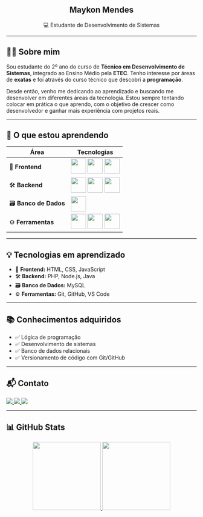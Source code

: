 <h2 align="center">Maykon Mendes</h2>

<p align="center">
  💻 Estudante de Desenvolvimento de Sistemas 
</p>

---

## 👨‍🎓 Sobre mim

Sou estudante do 2º ano do curso de **Técnico em Desenvolvimento de Sistemas**, integrado ao Ensino Médio pela **ETEC**. Tenho interesse por áreas de **exatas** e foi através do curso técnico que descobri a **programação**.

Desde então, venho me dedicando ao aprendizado e buscando me desenvolver em diferentes áreas da tecnologia. Estou sempre tentando colocar em prática o que aprendo, com o objetivo de crescer como desenvolvedor e ganhar mais experiência com projetos reais.

---

## 🧠 O que estou aprendendo

| Área                         | Tecnologias |
|-----------------------------|-------------|
| 🎨 **Frontend**              | <img src="https://cdn.jsdelivr.net/gh/devicons/devicon@latest/icons/html5/html5-original-wordmark.svg" width="40"/> <img src="https://cdn.jsdelivr.net/gh/devicons/devicon@latest/icons/css3/css3-original-wordmark.svg" width="40"/> <img src="https://cdn.jsdelivr.net/gh/devicons/devicon@latest/icons/javascript/javascript-original.svg" width="40"/> |
| 🛠️ **Backend**               | <img src="https://cdn.jsdelivr.net/gh/devicons/devicon@latest/icons/php/php-original.svg" width="40"/> <img src="https://cdn.jsdelivr.net/gh/devicons/devicon@latest/icons/nodejs/nodejs-original-wordmark.svg" width="40"/> <img src="https://cdn.jsdelivr.net/gh/devicons/devicon@latest/icons/java/java-original-wordmark.svg" width="40"/> |
| 🗃️ **Banco de Dados**        | <img src="https://cdn.jsdelivr.net/gh/devicons/devicon@latest/icons/mysql/mysql-original-wordmark.svg" width="40"/> |
| ⚙️ **Ferramentas**           | <img src="https://cdn.jsdelivr.net/gh/devicons/devicon@latest/icons/git/git-original-wordmark.svg" width="40"/> <img src="https://cdn.jsdelivr.net/gh/devicons/devicon@latest/icons/github/github-original-wordmark.svg" width="40"/> <img src="https://cdn.jsdelivr.net/gh/devicons/devicon@latest/icons/vscode/vscode-original-wordmark.svg" width="40"/> |

---

## 💡 Tecnologias em aprendizado

- 🎨 **Frontend:** HTML, CSS, JavaScript  
- 🛠️ **Backend:** PHP, Node.js, Java  
- 🗃️ **Banco de Dados:** MySQL  
- ⚙️ **Ferramentas:** Git, GitHub, VS Code

---

## 📚 Conhecimentos adquiridos

- ✅ Lógica de programação  
- ✅ Desenvolvimento de sistemas  
- ✅ Banco de dados relacionais  
- ✅ Versionamento de código com Git/GitHub

---

## 📬 Contato

<a href="https://instagram.com/maykin.wx" target="_blank">
  <img loading="lazy" src="https://img.shields.io/badge/-Instagram-%23E4405F?style=for-the-badge&logo=instagram&logoColor=white">
</a>
<a href="mailto:contato@maykin.wx">
  <img loading="lazy" src="https://img.shields.io/badge/Gmail-D14836?style=for-the-badge&logo=gmail&logoColor=white">
</a>
<a href="https://www.linkedin.com/in/maykon-mendes-083710356/" target="_blank">
  <img loading="lazy" src="https://img.shields.io/badge/-LinkedIn-%230077B5?style=for-the-badge&logo=linkedin&logoColor=white">
</a>

---

## 📊 GitHub Stats

<div align="center">
  <a href="https://github.com/maykin-wx">
    <img loading="lazy" height="180em" src="https://github-readme-stats.vercel.app/api/top-langs/?username=maykin-wx&layout=compact&langs_count=7&theme=dracula"/>
    <img loading="lazy" height="180em" src="https://github-readme-stats.vercel.app/api?username=maykin-wx&show_icons=true&theme=dracula&include_all_commits=true&count_private=true"/>
  </a>
</div>
